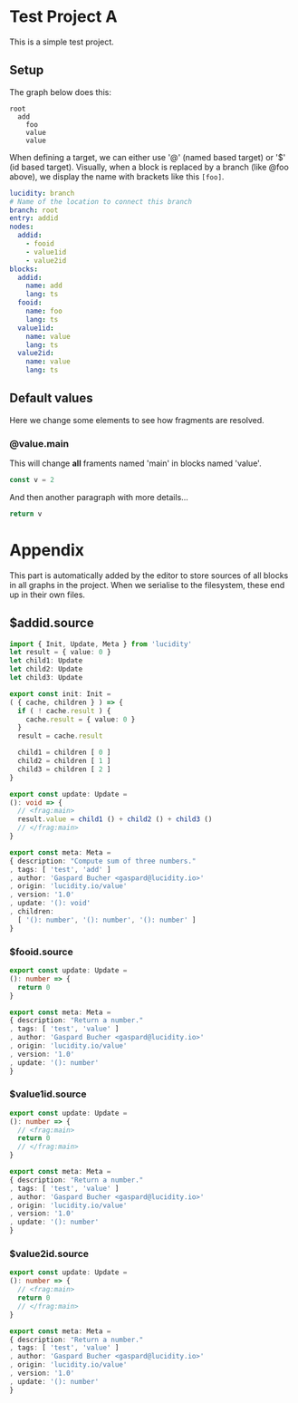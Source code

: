 # Test Project A

This is a simple test project.

## Setup

The graph below does this:

```
root
  add
    foo
    value
    value
```

When defining a target, we can either use '@' (named based target) or '$' (id based target). Visually, when a block is replaced by a branch (like @foo above), we display the name with brackets like this `[foo]`.

```yaml
lucidity: branch
# Name of the location to connect this branch
branch: root
entry: addid
nodes:
  addid:
    - fooid
    - value1id 
    - value2id
blocks:
  addid:
    name: add
    lang: ts
  fooid:
    name: foo
    lang: ts
  value1id:
    name: value
    lang: ts
  value2id:
    name: value
    lang: ts
```

## Default values

Here we change some elements to see how fragments are resolved.

### @value.main

This will change **all** framents named 'main' in blocks named 'value'.

```ts
const v = 2
```

And then another paragraph with more details...

```ts
return v
```

# Appendix

This part is automatically added by the editor to store sources of all blocks in all graphs in the project. When we serialise to the filesystem, these end up in their own files.

## $addid.source

```ts
import { Init, Update, Meta } from 'lucidity'
let result = { value: 0 }
let child1: Update
let child2: Update
let child3: Update

export const init: Init =
( { cache, children } ) => {
  if ( ! cache.result ) {
    cache.result = { value: 0 }
  }
  result = cache.result

  child1 = children [ 0 ]
  child2 = children [ 1 ]
  child3 = children [ 2 ]
}

export const update: Update =
(): void => {
  // <frag:main>
  result.value = child1 () + child2 () + child3 ()
  // </frag:main>
}

export const meta: Meta =
{ description: "Compute sum of three numbers."
, tags: [ 'test', 'add' ]
, author: 'Gaspard Bucher <gaspard@lucidity.io>'
, origin: 'lucidity.io/value'
, version: '1.0'
, update: '(): void'
, children:
  [ '(): number', '(): number', '(): number' ]
}
```

### $fooid.source

```ts
export const update: Update =
(): number => {
  return 0
}

export const meta: Meta =
{ description: "Return a number."
, tags: [ 'test', 'value' ]
, author: 'Gaspard Bucher <gaspard@lucidity.io>'
, origin: 'lucidity.io/value'
, version: '1.0'
, update: '(): number'
}
```

### $value1id.source

```ts
export const update: Update =
(): number => {
  // <frag:main>
  return 0
  // </frag:main>
}

export const meta: Meta =
{ description: "Return a number."
, tags: [ 'test', 'value' ]
, author: 'Gaspard Bucher <gaspard@lucidity.io>'
, origin: 'lucidity.io/value'
, version: '1.0'
, update: '(): number'
}
```

### $value2id.source

```ts
export const update: Update =
(): number => {
  // <frag:main>
  return 0
  // </frag:main>
}

export const meta: Meta =
{ description: "Return a number."
, tags: [ 'test', 'value' ]
, author: 'Gaspard Bucher <gaspard@lucidity.io>'
, origin: 'lucidity.io/value'
, version: '1.0'
, update: '(): number'
}
```